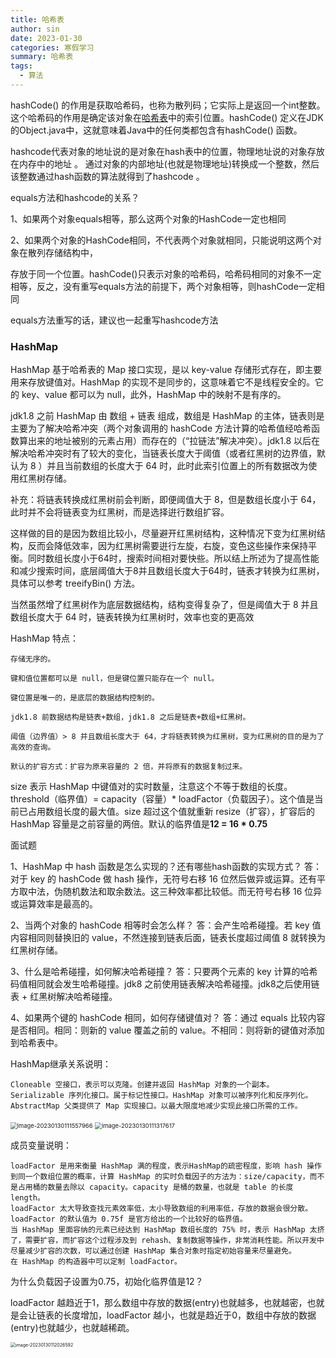 ```yaml
---
title: 哈希表
author: sin
date: 2023-01-30
categories: 寒假学习
summary: 哈希表
tags: 
  - 算法
---
```


hashCode() 的作用是获取哈希码，也称为散列码；它实际上是返回一个int整数。这个哈希码的作用是确定该对象在[哈希表](https://so.csdn.net/so/search?q=哈希表&spm=1001.2101.3001.7020)中的索引位置。hashCode() 定义在JDK的Object.java中，这就意味着Java中的任何类都包含有hashCode() 函数。





hashcode代表对象的地址说的是对象在hash表中的位置，物理地址说的对象存放在内存中的地址 。 通过对象的内部地址(也就是物理地址)转换成一个整数，然后该整数通过hash函数的算法就得到了hashcode 。



equals方法和hashcode的关系？

1、如果两个对象equals相等，那么这两个对象的HashCode一定也相同

2、如果两个对象的HashCode相同，不代表两个对象就相同，只能说明这两个对象在散列存储结构中，

存放于同一个位置。hashCode()只表示对象的哈希码，哈希码相同的对象不一定相等，反之，没有重写equals方法的前提下，两个对象相等，则hashCode一定相同



equals方法重写的话，建议也一起重写hashcode方法



### HashMap

HashMap 基于哈希表的 Map 接口实现，是以 key-value 存储形式存在，即主要用来存放键值对。HashMap 的实现不是同步的，这意味着它不是线程安全的。它的 key、value 都可以为 null，此外，HashMap 中的映射不是有序的。

jdk1.8 之前 HashMap 由 数组 + 链表 组成，数组是 HashMap 的主体，链表则是主要为了解决哈希冲突（两个对象调用的 hashCode 方法计算的哈希值经哈希函数算出来的地址被别的元素占用）而存在的（“拉链法”解决冲突）。jdk1.8 以后在解决哈希冲突时有了较大的变化，当链表长度大于阈值（或者红黑树的边界值，默认为 8 ）并且当前数组的长度大于 64 时，此时此索引位置上的所有数据改为使用红黑树存储。

补充：将链表转换成红黑树前会判断，即便阈值大于 8，但是数组长度小于 64，此时并不会将链表变为红黑树，而是选择逬行数组扩容。

这样做的目的是因为数组比较小，尽量避开红黑树结构，这种情况下变为红黑树结构，反而会降低效率，因为红黑树需要逬行左旋，右旋，变色这些操作来保持平衡。同时数组长度小于64时，搜索时间相对要快些。所以结上所述为了提高性能和减少搜索时间，底层阈值大于8并且数组长度大于64时，链表才转换为红黑树，具体可以参考 treeifyBin() 方法。

当然虽然增了红黑树作为底层数据结构，结构变得复杂了，但是阈值大于 8 并且数组长度大于 64 时，链表转换为红黑树时，效率也变的更高效



HashMap 特点：

    存储无序的。
    
    键和值位置都可以是 null，但是键位置只能存在一个 null。
    
    键位置是唯一的，是底层的数据结构控制的。
    
    jdk1.8 前数据结构是链表+数组，jdk1.8 之后是链表+数组+红黑树。
    
    阈值（边界值）> 8 并且数组长度大于 64，才将链表转换为红黑树，变为红黑树的目的是为了高效的查询。
    
    默认的扩容方式：扩容为原来容量的 2 倍，并将原有的数据复制过来。


size 表示 HashMap 中键值对的实时数量，注意这个不等于数组的长度。
threshold（临界值）= capacity（容量）* loadFactor（负载因子）。这个值是当前已占用数组长度的最大值。size 超过这个值就重新 resize（扩容），扩容后的 HashMap 容量是之前容量的两倍。默认的临界值是**12 = 16 * 0.75**



面试题

1、HashMap 中 hash 函数是怎么实现的？还有哪些hash函数的实现方式？
答：对于 key 的 hashCode 做 hash 操作，无符号右移 16 位然后做异或运算。还有平方取中法，伪随机数法和取余数法。这三种效率都比较低。而无符号右移 16 位异或运算效率是最高的。

2、当两个对象的 hashCode 相等时会怎么样？
答：会产生哈希碰撞。若 key 值内容相同则替换旧的 value，不然连接到链表后面，链表长度超过阈值 8 就转换为红黑树存储。

3、什么是哈希碰撞，如何解决哈希碰撞？
答：只要两个元素的 key 计算的哈希码值相同就会发生哈希碰撞。jdk8 之前使用链表解决哈希碰撞。jdk8之后使用链表 + 红黑树解决哈希碰撞。

4、如果两个键的 hashCode 相同，如何存储键值对？
答：通过 equals 比较内容是否相同。相同：则新的 value 覆盖之前的 value。不相同：则将新的键值对添加到哈希表中。



HashMap继承关系说明：

    Cloneable 空接口，表示可以克隆。创建并返回 HashMap 对象的一个副本。
    Serializable 序列化接口。属于标记性接口。HashMap 对象可以被序列化和反序列化。
    AbstractMap 父类提供了 Map 实现接口。以最大限度地减少实现此接口所需的工作。




<img src="C:\Users\86157\AppData\Roaming\Typora\typora-user-images\image-20230130111557966.png" alt="image-20230130111557966" style="zoom:67%;" />

<img src="C:\Users\86157\AppData\Roaming\Typora\typora-user-images\image-20230130111317617.png" alt="image-20230130111317617" style="zoom:67%;" />



成员变量说明：

    loadFactor 是用来衡量 HashMap 满的程度，表示HashMap的疏密程度，影响 hash 操作到同一个数组位置的概率，计算 HashMap 的实时负载因子的方法为：size/capacity，而不是占用桶的数量去除以 capacity。capacity 是桶的数量，也就是 table 的长度 length。
    loadFactor 太大导致查找元素效率低，太小导致数组的利用率低，存放的数据会很分散。loadFactor 的默认值为 0.75f 是官方给出的一个比较好的临界值。
    当 HashMap 里面容纳的元素已经达到 HashMap 数组长度的 75% 时，表示 HashMap 太挤了，需要扩容，而扩容这个过程涉及到 rehash、复制数据等操作，非常消耗性能。所以开发中尽量减少扩容的次数，可以通过创建 HashMap 集合对象时指定初始容量来尽量避免。
    在 HashMap 的构造器中可以定制 loadFactor。


为什么负载因子设置为0.75，初始化临界值是12？

loadFactor 越趋近于1，那么数组中存放的数据(entry)也就越多，也就越密，也就是会让链表的长度增加，loadFactor 越小，也就是趋近于0，数组中存放的数据(entry)也就越少，也就越稀疏。

<img src="C:\Users\86157\AppData\Roaming\Typora\typora-user-images\image-20230130112026592.png" alt="image-20230130112026592" style="zoom:50%;" />